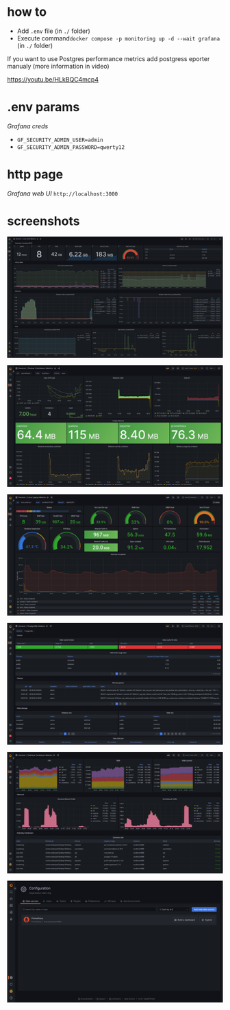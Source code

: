 # how to

* Add `.env` file (in `./` folder)
* Execute command`docker compose -p monitoring up -d --wait grafana` (in `./` folder)

If you want to use Postgres performance metrics add postgress eporter manualy (more information in video)

https://youtu.be/HLkBQC4mcp4

# .env params

*Grafana creds*
* `GF_SECURITY_ADMIN_USER=admin`
* `GF_SECURITY_ADMIN_PASSWORD=qwerty12`

# http page

*Grafana web UI*
`http://localhost:3000`

# screenshots

![Screenshot_01](docs/Screenshot-01.png)

![Screenshot_02](docs/Screenshot-02.png)

![Screenshot_03](docs/Screenshot-03.png)

![Screenshot_04](docs/Screenshot-04.png)

![Screenshot_05](docs/Screenshot-05.png)

![Screenshot_06](docs/Screenshot-06.png)

